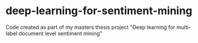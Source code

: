 # deep-learning-for-sentiment-mining
Code created as part of my masters thesis project "Deep learning for multi-label document level sentiment mining"
